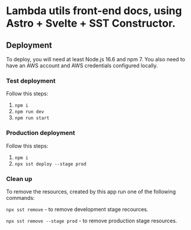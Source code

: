 # Lambda utils front-end docs, using Astro + Svelte + SST Constructor.

## Deployment

To deploy, you will need at least Node.js 16.6 and npm 7. You also need to have an AWS account and AWS credentials configured locally.

### Test deployment

Follow this steps:

1.  `npm i`
2.  `npm run dev`
3.  `npm run start`

### Production deployment

Follow this steps:

1.  `npm i`
2.  `npx sst deploy --stage prod`

### Clean up

To remove the resources, created by this app run one of the following commands:

`npx sst remove` - to remove development stage recources.

`npx sst remove --stage prod` - to remove production stage resources.
